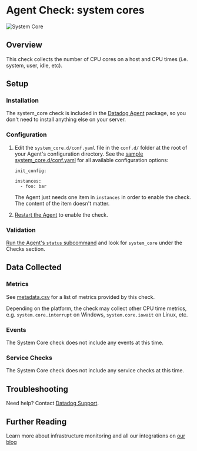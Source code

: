 # Agent Check: system cores

![System Core][8]

## Overview

This check collects the number of CPU cores on a host and CPU times (i.e. system, user, idle, etc).

## Setup
### Installation

The system_core check is included in the [Datadog Agent][1] package, so you don't need to install anything else on your server.

### Configuration

1. Edit the `system_core.d/conf.yaml` file in the `conf.d/` folder at the root of your Agent's configuration directory. See the [sample system_core.d/conf.yaml][2] for all available configuration options:

    ```
    init_config:

    instances:
      - foo: bar
    ```

    The Agent just needs one item in `instances` in order to enable the check. The content of the item doesn't matter.

2. [Restart the Agent][3] to enable the check.

### Validation

[Run the Agent's `status` subcommand][4] and look for `system_core` under the Checks section.

## Data Collected
### Metrics

See [metadata.csv][5] for a list of metrics provided by this check.

Depending on the platform, the check may collect other CPU time metrics, e.g. `system.core.interrupt` on Windows, `system.core.iowait` on Linux, etc.

### Events
The System Core check does not include any events at this time.

### Service Checks
The System Core check does not include any service checks at this time.

## Troubleshooting
Need help? Contact [Datadog Support][6].

## Further Reading
Learn more about infrastructure monitoring and all our integrations on [our blog][7]


[1]: https://app.datadoghq.com/account/settings#agent
[2]: https://github.com/DataDog/integrations-core/blob/master/system_core/datadog_checks/system_core/data/conf.yaml.example
[3]: https://docs.datadoghq.com/agent/faq/agent-commands/#start-stop-restart-the-agent
[4]: https://docs.datadoghq.com/agent/faq/agent-commands/#agent-status-and-information
[5]: https://github.com/DataDog/integrations-core/blob/master/system_core/metadata.csv
[6]: https://docs.datadoghq.com/help/
[7]: https://www.datadoghq.com/blog/
[8]: https://raw.githubusercontent.com/DataDog/documentation/master/src/images/integrations/systemcore/syscoredash.png
